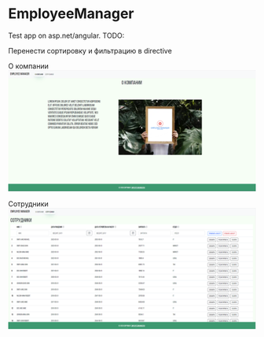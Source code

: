 # EmployeeManager
 Test app on asp.net/angular.
 TODO:
 
 Перенести сортировку и фильтрацию в directive
 
О компании
![Image alt](https://github.com/gitLibega/EmployeeManager/blob/main/presents/AboutUs.PNG)


Сотрудники
![Image alt](https://github.com/gitLibega/EmployeeManager/blob/main/presents/Employees.PNG)

